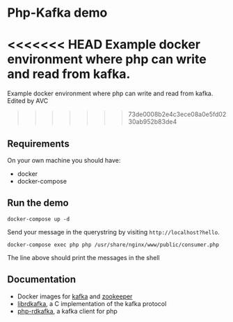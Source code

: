 # Php-Kafka demo

<<<<<<< HEAD
Example docker environment where php can write and read from kafka.
=======
Example docker environment where php can write and read from kafka. Edited by AVC
>>>>>>> 73de0008b2e4c3ece08a0e5fd0230ab952b83de4

## Requirements

On your own machine you should have:

- docker
- docker-compose

## Run the demo

```
docker-compose up -d
```

Send your message in the querystring by visiting `http://localhost?hello`.

```
docker-compose exec php php /usr/share/nginx/www/public/consumer.php
```

The line above should print the messages in the shell

## Documentation

- Docker images for [kafka](https://hub.docker.com/r/wurstmeister/kafka/) and [zookeeper](https://hub.docker.com/r/wurstmeister/zookeeper/)
- [librdkafka](https://github.com/edenhill/librdkafka), a C implementation of the kafka protocol
- [php-rdkafka](https://github.com/arnaud-lb/php-rdkafka), a kafka client for php
